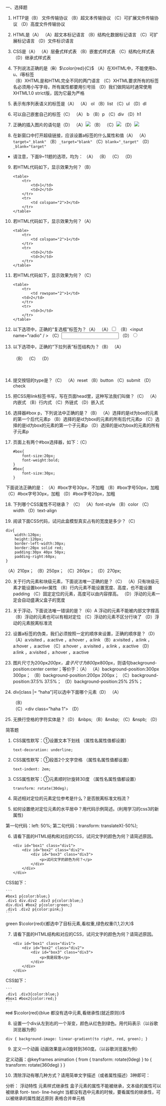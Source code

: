 一、选择题
1.	HTTP是（B）
	文件传输协议			（B）超文本传输协议
	（C）可扩展文件传输协议		（D）高度文件传输协议

2.	HTML是（A）
	（A）超文本标记语言			（B）结构化数据标记语言
	（C）可扩展标记语言			（D）文件标识语言

3. CSS是（A）
	（A）层叠式样式表			（B）嵌套式样式表
	（C）结构化样式表			（D）继承式样式表

4. 下列说法正确的是（~~B~~）$\color{red}{C}$
（A）在XHTML中，不能使用b、u、i等标签			
（B）XHTML是和HTML完全不同的两门语言
（C）XHTML要求所有的标签名必须用小写字母，所有属性都要用引号括
（D）我们做网站时通常使用XHTML1.0 strict版，因为它最为严格

5. 表示有序列表语义的标签是（A）
（A）	ol		（B）list		（C）ul		（D）dl

6. 可以自己嵌套自己的标签（C）
（A）	b		（B）p		（C）div		（D）h1

7. 正确的插入图片的语句是（D）
（A）<img src="image/1.jpg"></img>
（B）<img scr="image/1.jpg" />
（C）<img src="image/1.jpg" /></img>
（D）<img src="image/1.jpg" />

8. 在新窗口中打开超级链接，应该设置a标签的什么属性和值（A）
	（A）`target="_blank"`			（B）`_target="blank"`
	（C）`blank="_target"`			（D）`_blank="target"`  

* 请注意，下面9~11题的选项，均为：
	（A） 	（B） 	（C） 	（D）
9.	若HTML代码如下，显示效果为何？（B）

    ```
    <table>
		<tr>
			<td>1</td>
			<td>2</td>
		</tr>
		<tr>
			<td colspan="2">3</td>
		</tr>
	</table>
    ```

10. 若HTML代码如下，显示效果为何？（A）

    ```
    <table>
		<tr>
			<td colspan="2">1</td>
		</tr>
		<tr>
			<td>2</td>
			<td>3</td>
		</tr>
	</table>
    ```

11. 若HTML代码如下，显示效果为何？（C）

    ```
    <table>
		<tr>
			<td rowspan="2">1</td>
        <td>2</td>
		</tr>
		<tr>
			<td>3</td>
		</tr>
	</table>
    ```

12.	以下选项中，正确的“复选框”标签为？（A）
	（A）<input type="checkbox" />			（B）<input name="radio" / >
	（C）<input name="checkbox" />		（D）<input type="radio" />

13.	以下选项中，正确的“下拉列表”标签结构为？（B）
	（A）<option><select></select><select></select><option>			
（B）<select><option></option><option></option></select>
（C）<swicth><option></option><option></option></swicth>
（D）<option><swicth></swicth><swicth></swicth><option>

14.	提交按钮的type是？（C）
	（A）reset	 （B）button		（C）submit  	（D）check

15.	把CSS用link标签书写，写在页面head里，这种写法我们叫做？（C）
	（A）内嵌式		 （B）行内式	（C）外链式  	（D）嵌入式

16.	选择器#box  p，下列说法中正确的是？（B）
（A）选择的是id为box的元素的第一个后代元素p
（B）选择的是id为box的元素的所有后代元素p
（C）选择的是id为box的元素的第一个子元素p
（D）选择的是id为box的元素的所有子元素p

17. 页面上有两个#box选择器，如下：（C）

    ```
    #box{
		font-size:20px;
		font-weight:bold;
	}
	#box{
		font-size:30px;
	}
    ```
 下面说法正确的是：
	（A）#box字号30px，不加粗		（B）#box字号50px，加粗
	（C）#box字号30px，加粗		（D）#box字号20px，加粗

18. 下列哪个CSS属性不可继承？ （C）
	（A）font-style  （B）color	（C）width  	（D）text-align

19. 阅读下面CSS代码，试问此盒模型真实占有的宽度是多少？（C）

```
div{
	width:120px;
	height:120px;
	border-left-width:30px;
	border:20px solid red;
	padding:30px 40px 50px;
	padding-right:60px;
}
```
（A）210px；	 （B）250px；	（C）260px；  	（D）270px;

20. 关于行内元素和块级元素，下面说法唯一正确的是？（C）
（A）只有块级元素才能设置border属性
（B）行内元素不能设置宽度、高度，也不能设置padding
（C）固定定位的元素，高度可以由内容撑高。
（D）浮动的元素一定会自动盛满父盒子的宽度

21. 关于浮动，下面说法唯一错误的是？（~~C~~）A
	浮动的元素不能被内部文字撑高	（B）浮动的元素也可以有相对定位
	（C）浮动的元素不区分行块了	        	（D）浮动的元素脱离标准流

22. 设置a标签的伪类，我们必须按照一定的顺序来设置，正确的顺序是？（D）
（A）a:visited ，a:active ，a:hover ，a:link
（B）a:visited ，a:link ，a:hover ，a:active
（C）a:hover ，a:visited ，a:link ，a:active
（D）a:link ，a:visited ，a:hover ，a:active

23. 图片尺寸为200px*200px，盒子尺寸为800px*800px，则语句background-position:center center；等价于：（A）
（A）background-position:300px  300px；
（B）background-position:200px  200px；
（C）background-position:37.5%  37.5%；
（D）background-position:25%  25%；

24.	div[class |= “haha”]可以选中下面哪个元素（D）
	（A）<div class=”1-haha”></div>	（B）<div class=”haha1”></div>
	（C）<div class=”haha 1”></div>	（D）<div class=”haha-1”></div>

25. 无换行空格的字符实体是？（D）
	&nbps; 		（B）&nsbp; 	 	（C）&nspb;   	（D）&nbsp;

简答题
1. CSS属性默写：①设置文本下划线 （属性名属性值都设置）
    ```
    text-decoration: underline;	 
    ```
2. CSS属性默写：①段首2个文字空格  （属性名属性值都设置）
    ```
	text-indent: 2em;			 
    ```
3. CSS属性默写：①元素顺时针旋转30度 （属性名属性值都设置）
   ```
   transform: rotate(30deg);	 
   ```
4. 简述相对定位的元素定位参考是什么？是否脱离标准文档流？

5. 如何设置绝对定位元素的水平居中？用代码示例简述。(利用学习的css3的新属性)

第一句代码：left: 50%;
第二句代码：transform: translateX(-50%);	 


6. 请看下面的HTML结构和对应的CSS，试问文字的颜色为何？请简述原因。

    ```
    <div id="box1" class="div1">
		<div id="box2" class="div2">
			<div id="box3" class="div3">
				<p>试问文字的颜色为何？</p>
			</div>
		</div>
	</div>
    ```
CSS如下：

    ```
    #box1 p{color:blue;}
	.div1 div.div2 .div3 p{color:blue;}
	div.div1 #box2 p{color:green;}
	.div1 .div2 p{color:pink;}
    ```

green $\color{red}{都选中了目标元素,看权重,绿色权重(1,1,2)大}$	 

7. 请看下面的HTML结构和对应的CSS，试问文字的颜色为何？请简述原因。

    ```
    <div id="box1" class="div1">
		<div id="box2" class="div2">
			<div id="box3" class="div3">
				<p>我是段落</p>
			</div>
		</div>
	</div>
    ```
CSS如下：

    ```
    .div1 .div3{color:blue;}
	#box1 #box2{color:red;}
    ```

~~red~~ $\color{red}{blue 都没有选中元素,看继承性(就近原则)}$

8. 设置一个div从左到右的一个渐变，颜色从红色到绿色。用代码表示（以谷歌浏览器为例）
```
div { background-image: linear-gradient(to right, red, green); }	 
```
9. 定义一个动画 动画效果是从0旋转到360度。（以谷歌浏览器为例）

定义动画：@keyframes animation { from { transform: rotate(0deg) } to { transform: rotate(360deg) } }	 

10. 清除浮动有哪几种方式？请用简单文字描述（或者属性描述）3种即可：


分析：
	浮动特性
	元素样式继承性
		盒子元素的属性不能被继承，文本级的属性可以被继承 font- text- line-height
		当都没有选中元素的时候，要看属性的继承性，可以被继承的属性就近原则
	表格合并单元格
